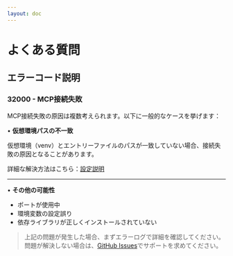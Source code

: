 ```yaml
---
layout: doc
---
```


# よくある質問

## エラーコード説明

### 32000 - MCP接続失敗

MCP接続失敗の原因は複数考えられます。以下に一般的なケースを挙げます：

• **仮想環境パスの不一致**

仮想環境（venv）とエントリーファイルのパスが一致していない場合、接続失敗の原因となることがあります。

詳細な解決方法はこちら：[設定説明](./venv-not-same-path/venv-not-same-path.md)

---

• **その他の可能性**

- ポートが使用中
- 環境変数の設定誤り
- 依存ライブラリが正しくインストールされていない

> 上記の問題が発生した場合、まずエラーログで詳細を確認してください。問題が解決しない場合は、[GitHub Issues](https://github.com/LSTM-Kirigaya/openmcp-client/issues)でサポートを求めてください。